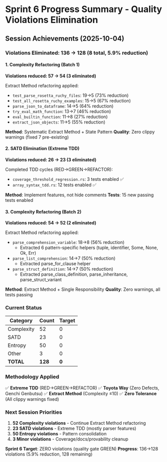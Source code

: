 # Sprint 6 Progress Summary - Quality Violations Elimination

## Session Achievements (2025-10-04)

### Violations Eliminated: 136 → 128 (8 total, 5.9% reduction)

#### 1. Complexity Refactoring (Batch 1)
**Violations reduced: 57 → 54 (3 eliminated)**

Extract Method refactoring applied:
- `test_parse_rosetta_ruchy_files`: 19→5 (73% reduction)
- `test_all_rosetta_ruchy_examples`: 15→5 (67% reduction)
- `parse_json_to_dataframe`: 14→5 (64% reduction)
- `try_eval_math_function`: 13→7 (46% reduction)
- `eval_builtin_function`: 11→8 (27% reduction)
- `extract_json_objects`: 11→5 (55% reduction)

**Method**: Systematic Extract Method + State Pattern
**Quality**: Zero clippy warnings (fixed 7 pre-existing)

#### 2. SATD Elimination (Extreme TDD)
**Violations reduced: 26 → 23 (3 eliminated)**

Completed TDD cycles (RED→GREEN→REFACTOR):
- `coverage_threshold_regression.rs`: 3 tests enabled ✅
- `array_syntax_tdd.rs`: 12 tests enabled ✅

**Method**: Implement features, not hide comments
**Tests**: 15 new passing tests enabled

#### 3. Complexity Refactoring (Batch 2)
**Violations reduced: 54 → 52 (2 eliminated)**

Extract Method refactoring applied:
- `parse_comprehension_variable`: 18→8 (56% reduction)
  * Extracted 6 pattern-specific helpers (tuple, identifier, Some, None, Ok, Err)
- `parse_list_comprehension`: 14→7 (50% reduction)
  * Extracted parse_for_clause helper
- `parse_struct_definition`: 14→7 (50% reduction)
  * Extracted parse_class_definition, parse_inheritance, parse_struct_variant

**Method**: Extract Method + Single Responsibility
**Quality**: Zero warnings, all tests passing

### Current Status

| Category | Count | Target |
|----------|-------|--------|
| Complexity | 52 | 0 |
| SATD | 23 | 0 |
| Entropy | 50 | 0 |
| Other | 3 | 0 |
| **TOTAL** | **128** | **0** |

### Methodology Applied

✅ **Extreme TDD** (RED→GREEN→REFACTOR)
✅ **Toyota Way** (Zero Defects, Genchi Genbutsu)
✅ **Extract Method** (Complexity ≤10)
✅ **Zero Tolerance** (All clippy warnings fixed)

### Next Session Priorities

1. **52 Complexity violations** - Continue Extract Method refactoring
2. **23 SATD violations** - Extreme TDD (mostly parser features)
3. **50 Entropy violations** - Pattern consolidation
4. **3 Minor violations** - Coverage/docs/provability cleanup

**Sprint 6 Target**: ZERO violations (quality gate GREEN)
**Progress**: 136→128 violations (5.9% reduction, 128 remaining)
